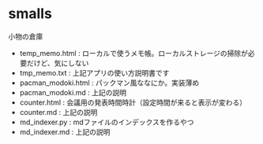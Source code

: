 # smalls
小物の倉庫

- temp_memo.html : ローカルで使うメモ帳。ローカルストレージの掃除が必要だけど、気にしない
- tmp_memo.txt : 上記アプリの使い方説明書です
- pacman_modoki.html : パックマン風ななにか。実装薄め
- pacman_modoki.md : 上記の説明
- counter.html : 会議用の発表時間時計（設定時間が来ると表示が変わる）
- counter.md : 上記の説明
- md_indexer.py : mdファイルのインデックスを作るやつ
- md_indexer.md : 上記の説明
